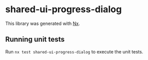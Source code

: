 # shared-ui-progress-dialog

This library was generated with [Nx](https://nx.dev).

## Running unit tests

Run `nx test shared-ui-progress-dialog` to execute the unit tests.
